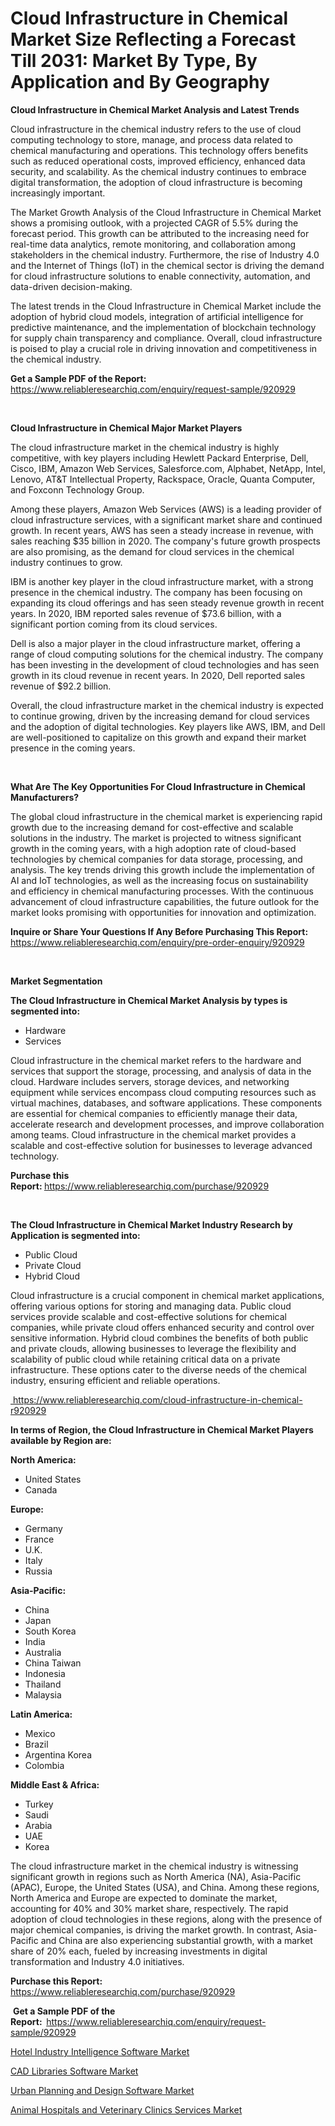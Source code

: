 <p><h1>Cloud Infrastructure in Chemical Market Size Reflecting a Forecast Till 2031: Market By Type, By Application and By Geography</h1></p><p><strong>Cloud Infrastructure in Chemical Market Analysis and Latest Trends</strong></p>
<p><p>Cloud infrastructure in the chemical industry refers to the use of cloud computing technology to store, manage, and process data related to chemical manufacturing and operations. This technology offers benefits such as reduced operational costs, improved efficiency, enhanced data security, and scalability. As the chemical industry continues to embrace digital transformation, the adoption of cloud infrastructure is becoming increasingly important.</p><p>The Market Growth Analysis of the Cloud Infrastructure in Chemical Market shows a promising outlook, with a projected CAGR of 5.5% during the forecast period. This growth can be attributed to the increasing need for real-time data analytics, remote monitoring, and collaboration among stakeholders in the chemical industry. Furthermore, the rise of Industry 4.0 and the Internet of Things (IoT) in the chemical sector is driving the demand for cloud infrastructure solutions to enable connectivity, automation, and data-driven decision-making.</p><p>The latest trends in the Cloud Infrastructure in Chemical Market include the adoption of hybrid cloud models, integration of artificial intelligence for predictive maintenance, and the implementation of blockchain technology for supply chain transparency and compliance. Overall, cloud infrastructure is poised to play a crucial role in driving innovation and competitiveness in the chemical industry.</p></p>
<p><strong>Get a Sample PDF of the Report:&nbsp;</strong> <a href="https://www.reliableresearchiq.com/enquiry/request-sample/920929">https://www.reliableresearchiq.com/enquiry/request-sample/920929</a></p>
<p>&nbsp;</p>
<p><strong>Cloud Infrastructure in Chemical Major Market Players</strong></p>
<p><p>The cloud infrastructure market in the chemical industry is highly competitive, with key players including Hewlett Packard Enterprise, Dell, Cisco, IBM, Amazon Web Services, Salesforce.com, Alphabet, NetApp, Intel, Lenovo, AT&T Intellectual Property, Rackspace, Oracle, Quanta Computer, and Foxconn Technology Group. </p><p>Among these players, Amazon Web Services (AWS) is a leading provider of cloud infrastructure services, with a significant market share and continued growth. In recent years, AWS has seen a steady increase in revenue, with sales reaching $35 billion in 2020. The company's future growth prospects are also promising, as the demand for cloud services in the chemical industry continues to grow.</p><p>IBM is another key player in the cloud infrastructure market, with a strong presence in the chemical industry. The company has been focusing on expanding its cloud offerings and has seen steady revenue growth in recent years. In 2020, IBM reported sales revenue of $73.6 billion, with a significant portion coming from its cloud services.</p><p>Dell is also a major player in the cloud infrastructure market, offering a range of cloud computing solutions for the chemical industry. The company has been investing in the development of cloud technologies and has seen growth in its cloud revenue in recent years. In 2020, Dell reported sales revenue of $92.2 billion.</p><p>Overall, the cloud infrastructure market in the chemical industry is expected to continue growing, driven by the increasing demand for cloud services and the adoption of digital technologies. Key players like AWS, IBM, and Dell are well-positioned to capitalize on this growth and expand their market presence in the coming years.</p></p>
<p>&nbsp;</p>
<p><strong>What Are The Key Opportunities For Cloud Infrastructure in Chemical Manufacturers?</strong></p>
<p><p>The global cloud infrastructure in the chemical market is experiencing rapid growth due to the increasing demand for cost-effective and scalable solutions in the industry. The market is projected to witness significant growth in the coming years, with a high adoption rate of cloud-based technologies by chemical companies for data storage, processing, and analysis. The key trends driving this growth include the implementation of AI and IoT technologies, as well as the increasing focus on sustainability and efficiency in chemical manufacturing processes. With the continuous advancement of cloud infrastructure capabilities, the future outlook for the market looks promising with opportunities for innovation and optimization.</p></p>
<p><strong>Inquire or Share Your Questions If Any Before Purchasing This Report:</strong> <a href="https://www.reliableresearchiq.com/enquiry/pre-order-enquiry/920929">https://www.reliableresearchiq.com/enquiry/pre-order-enquiry/920929</a></p>
<p>&nbsp;</p>
<p><strong>Market Segmentation</strong></p>
<p><strong>The Cloud Infrastructure in Chemical Market Analysis by types is segmented into:</strong></p>
<p><ul><li>Hardware</li><li>Services</li></ul></p>
<p><p>Cloud infrastructure in the chemical market refers to the hardware and services that support the storage, processing, and analysis of data in the cloud. Hardware includes servers, storage devices, and networking equipment while services encompass cloud computing resources such as virtual machines, databases, and software applications. These components are essential for chemical companies to efficiently manage their data, accelerate research and development processes, and improve collaboration among teams. Cloud infrastructure in the chemical market provides a scalable and cost-effective solution for businesses to leverage advanced technology.</p></p>
<p><strong>Purchase this Report:&nbsp;</strong><a href="https://www.reliableresearchiq.com/purchase/920929">https://www.reliableresearchiq.com/purchase/920929</a></p>
<p>&nbsp;</p>
<p><strong>The Cloud Infrastructure in Chemical Market Industry Research by Application is segmented into:</strong></p>
<p><ul><li>Public Cloud</li><li>Private Cloud</li><li>Hybrid Cloud</li></ul></p>
<p><p>Cloud infrastructure is a crucial component in chemical market applications, offering various options for storing and managing data. Public cloud services provide scalable and cost-effective solutions for chemical companies, while private cloud offers enhanced security and control over sensitive information. Hybrid cloud combines the benefits of both public and private clouds, allowing businesses to leverage the flexibility and scalability of public cloud while retaining critical data on a private infrastructure. These options cater to the diverse needs of the chemical industry, ensuring efficient and reliable operations.</p></p>
<p><a href="https://www.reliableresearchiq.com/cloud-infrastructure-in-chemical-r920929">&nbsp;https://www.reliableresearchiq.com/cloud-infrastructure-in-chemical-r920929</a></p>
<p><strong>In terms of Region, the Cloud Infrastructure in Chemical Market Players available by Region are:</strong></p>
<p>
    <p> <strong> North America: </strong>
        <ul>
            <li>United States</li>
            <li>Canada</li>
        </ul>
        </p> 
    <p> <strong> Europe: </strong>
        <ul>
            <li>Germany</li>
            <li>France</li>
            <li>U.K.</li>
            <li>Italy</li>
            <li>Russia</li>
        </ul>
        </p> 
    <p> <strong> Asia-Pacific: </strong>
        <ul>
            <li>China</li>
            <li>Japan</li>
            <li>South Korea</li>
            <li>India</li>
            <li>Australia</li>
            <li>China Taiwan</li>
            <li>Indonesia</li>
            <li>Thailand</li>
            <li>Malaysia</li>
        </ul>
        </p> 
    <p> <strong> Latin America: </strong>
        <ul>
            <li>Mexico</li>
            <li>Brazil</li>
            <li>Argentina Korea</li>
            <li>Colombia</li>
        </ul>
        </p> 
    <p> <strong> Middle East & Africa: </strong>
        <ul>
            <li>Turkey</li>
            <li>Saudi</li>
            <li>Arabia</li>
            <li>UAE</li>
            <li>Korea</li>
        </ul>
    </p>
    </p>
<p><p>The cloud infrastructure market in the chemical industry is witnessing significant growth in regions such as North America (NA), Asia-Pacific (APAC), Europe, the United States (USA), and China. Among these regions, North America and Europe are expected to dominate the market, accounting for 40% and 30% market share, respectively. The rapid adoption of cloud technologies in these regions, along with the presence of major chemical companies, is driving the market growth. In contrast, Asia-Pacific and China are also experiencing substantial growth, with a market share of 20% each, fueled by increasing investments in digital transformation and Industry 4.0 initiatives.</p></p>
<p><strong>Purchase this Report: </strong><a href="https://www.reliableresearchiq.com/purchase/920929">https://www.reliableresearchiq.com/purchase/920929</a></p>
<p>&nbsp;<strong>Get a Sample PDF of the Report:&nbsp;&nbsp;</strong><a href="https://www.reliableresearchiq.com/enquiry/request-sample/920929">https://www.reliableresearchiq.com/enquiry/request-sample/920929</a></p>
<p><strong></strong></p>
<p><p><a href="https://github.com/provorikovar/Market-Research-Report-List-5/blob/main/hotel-industry-intelligence-software-market.md">Hotel Industry Intelligence Software Market</a></p><p><a href="https://github.com/brendafegmorris532/Market-Research-Report-List-2/blob/main/cad-libraries-software-market.md">CAD Libraries Software Market</a></p><p><a href="https://github.com/angelajermaine/Market-Research-Report-List-4/blob/main/urban-planning-and-design-software-market.md">Urban Planning and Design Software Market</a></p><p><a href="https://github.com/CliffMedina6/Market-Research-Report-List-6/blob/main/animal-hospitals-and-veterinary-clinics-services-market.md">Animal Hospitals and Veterinary Clinics Services Market</a></p></p>
